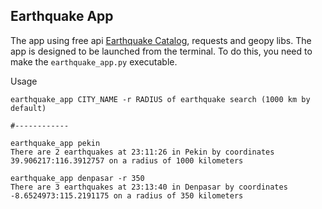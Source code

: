 ## Earthquake App
The app using free api [Earthquake Catalog](https://earthquake.usgs.gov/fdsnws/event/1/), requests and geopy libs.
The app is designed to be launched from the terminal. To do this, you need to make the `earthquake_app.py` executable.

Usage
```-h # for info
earthquake_app CITY_NAME -r RADIUS of earthquake search (1000 km by default)

#------------

earthquake_app pekin
There are 2 earthquakes at 23:11:26 in Pekin by coordinates 39.906217:116.3912757 on a radius of 1000 kilometers

earthquake_app denpasar -r 350
There are 3 earthquakes at 23:13:40 in Denpasar by coordinates -8.6524973:115.2191175 on a radius of 350 kilometers
